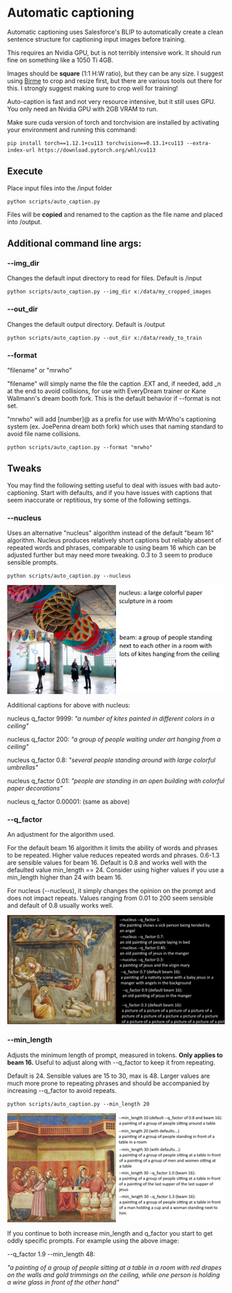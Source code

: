 # Automatic captioning

Automatic captioning uses Salesforce's BLIP to automatically create a clean sentence structure for captioning input images before training.

This requires an Nvidia GPU, but is not terribly intensive work.  It should run fine on something like a 1050 Ti 4GB.

Images should be **square** (1:1 H:W ratio), but they can be any size.  I suggest using [Birme](https://www.birme.net/?target_width=512&target_height=512&auto_focal=false&image_format=webp&quality_jpeg=95&quality_webp=99) to crop and resize first, but there are various tools out there for this.  I strongly suggest making sure to crop well for training! 

Auto-caption is fast and not very resource intensive, but it still uses GPU.  You only need an Nvidia GPU with 2GB VRAM to run.

Make sure cuda version of torch and torchvision are installed by activating your environment and running this command:

    pip install torch==1.12.1+cu113 torchvision==0.13.1+cu113 --extra-index-url https://download.pytorch.org/whl/cu113

## Execute

Place input files into the /input folder

    python scripts/auto_caption.py

Files will be **copied** and renamed to the caption as the file name and placed into /output. 

## Additional command line args:

### --img_dir

Changes the default input directory to read for files.  Default is /input

    python scripts/auto_caption.py --img_dir x:/data/my_cropped_images

### --out_dir

Changes the default output directory.  Default is /output

    python scripts/auto_caption.py --out_dir x:/data/ready_to_train

### --format

"filename" or "mrwho"

"filename" will simply name the file the caption .EXT and, if needed, add _n at the end to avoid collisions, for use with EveryDream trainer or Kane Wallmann's dream booth fork.  This is the default behavior if --format is not set.

"mrwho" will add \[number\]@ as a prefix for use with MrWho's captioning system (ex. JoePenna dream both fork) which uses that naming standard to avoid file name collisions.

    python scripts/auto_caption.py --format "mrwho"

## Tweaks

You may find the following setting useful to deal with issues with bad auto-captioning.  Start with defaults, and if you have issues with captions that seem inaccurate or reptitious, try some of the following settings. 

### --nucleus

Uses an alternative "nucleus" algorithm instead of the default "beam 16" algorithm.  Nucleus produces relatively short captions but reliably absent of repeated words and phrases, comparable to using beam 16 which can be adjusted further but may need more tweaking. 0.3 to 3 seem to produce sensible prompts.

    python scripts/auto_caption.py --nucleus

![Beam vs Nucleus](../demo/beam_vs_nucleus.webp)

Additional captions for above with nucleus:

nucleus q_factor 9999: *"a number of kites painted in different colors in a ceiling"*

nucleus q_factor 200: *"a group of people waiting under art hanging from a ceiling"*

nucleus q_factor 0.8: *"several people standing around with large colorful umbrellas"*

nucleus q_factor 0.01: *"people are standing in an open building with colorful paper decorations"*

nucleus q_factor 0.00001: (same as above)

### --q_factor

An adjustment for the algorithm used. 

For the default beam 16 algorithm it limits the ability of words and phrases to be repeated.  Higher value reduces repeated words and phrases.  0.6-1.3 are sensible values for beam 16.  Default is 0.8 and works well with the defaulted value min_length == 24.  Consider using higher values if you use a min_length higher than 24 with beam 16.

For nucleus (--nucleus), it simply changes the opinion on the prompt and does not impact repeats.  Values ranging from 0.01 to 200 seem sensible and default of 0.8 usually works well.

![Beam vs Nucleus](../demo/beam_vs_nucleus_2.webp)

### --min_length

Adjusts the minimum length of prompt, measured in tokens.  **Only applies to beam 16.**  Useful to adjust along with --q_factor to keep it from repeating.

Default is 24.  Sensible values are 15 to 30, max is 48.  Larger values are much more prone to repeating phrases and should be accompanied by increasing --q_factor to avoid repeats.

    python scripts/auto_caption.py --min_length 20

![Q vs Min for beam](../demo/beam_min_vs_q.webp)

If you continue to both increase min_length and q_factor you start to get oddly specific prompts. For example using the above image:

--q_factor 1.9  --min_length 48: 

*"a painting of a group of people sitting at a table in a room with red drapes on the walls and gold trimmings on the ceiling, while one person is holding a wine glass in front of the other hand"*